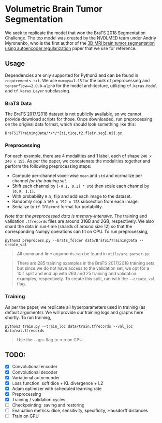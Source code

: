 # Volumetric Brain Tumor Segmentation
We seek to replicate the model that won the BraTS 2018 Segmentation Challenge. The top model was created by the NVDLMED team under Andriy Myronenko, who is the first author of the [3D MRI brain tumor segmentation using autoencoder regularization](https://arxiv.org/pdf/1810.11654.pdf) paper that we use for reference.


## Usage
Dependencies are only supported for Python3 and can be found in `requirements.txt`. We use `numpy==1.15` for the bulk of preprocessing and `tensorflow==2.0.0-alph0` for the model architecture, utilizing `tf.keras.Model` and `tf.keras.Layer` subclassing.

### BraTS Data
The BraTS 2017/2018 dataset is not publiclly available, so we cannot provide download scripts for those. Once downloaded, run preprocessing on the original data format, which should look something like this:
```
BraTS17TrainingData/*/*/*[t1,t1ce,t2,flair,seg].nii.gz
```

### Preprocessing
For each example, there are 4 modalities and 1 label, each of shape `240 x 240 x 155`. As per the paper, we concatenate the modalities together and perform the following preprocessing steps:
 - Compute per-channel voxel-wise `mean` and `std` and normalize per channel *for the training set*.
 - Shift each channel by `[-0.1, 0.1] * std` then scale each channel by `[0.9, 1.1]`.
 - With probability `0.5`, flip and add each image to the dataset.
 - Randomly crop a `160 x 192 x 128` subsection from each image.
 - Serialize to `tf.TFRecord` format for portability.

*Note that the preprocessed data is memory-intensive.* The training and validation `.tfrecords` files are around 31GB and 2GB, respectively. We also shard the data in run-time (shards of around size 12) so that the corresponding Numpy operations can fit on CPU. To run preprocessing,
```
python3 preprocess.py --brats_folder data/BraTS17TrainingData --create_val
```

> All command-line arguments can be found in `utils/arg_parser.py`.

> There are 285 training examples in the BraTS 2017/2018 training sets, but since we do not have access to the validation set, we opt for a 10:1 split and end up with 260 and 25 training and validation examples, respectively. To create this split, run with the `--create_val` flag.

### Training
As per the paper, we replicate all hyperparameters used in training (as default arguments). We will provide our training logs and graphs here shortly. To run training,
```
python3 train.py --train_loc data/train.tfrecords --val_loc data/val.tfrecords
```

> Use the `--gpu` flag to run on GPU.

## TODO:
 - [x] Convolutional encoder
 - [x] Convolutional decoder
 - [x] Variational autoencoder
 - [x] Loss function: soft dice + KL divergence + L2
 - [x] Adam optimizer with scheduled learning rate
 - [x] Preprocessing
 - [x] Training / validation cycles
 - [ ] Checkpointing: saving and restoring
 - [ ] Evaluation metrics: dice, sensitivity, specificity, Hausdorff distances
 - [ ] Train on GPU

